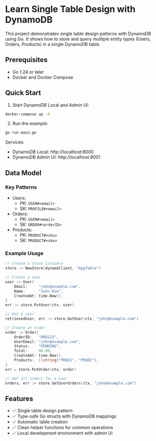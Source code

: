 # Learn Single Table Design with DynamoDB

This project demonstrates single table design patterns with DynamoDB using Go. It shows how to store and query multiple entity types (Users, Orders, Products) in a single DynamoDB table.

## Prerequisites

- Go 1.24 or later
- Docker and Docker Compose

## Quick Start

1. Start DynamoDB Local and Admin UI:
```bash
docker-compose up -d
```

2. Run the example:
```bash
go run main.go
```

Services:
- DynamoDB Local: http://localhost:8000
- DynamoDB Admin UI: http://localhost:8001

## Data Model

### Key Patterns
- Users: 
  - PK: `USER#<email>`
  - SK: `PROFILE#<email>`
- Orders:
  - PK: `USER#<email>`
  - SK: `ORDER#<orderID>`
- Products:
  - PK: `PRODUCT#<sku>`
  - SK: `PRODUCT#<sku>`

### Example Usage

```go
// Create a store instance
store := NewStore(dynamoClient, "AppTable")

// Create a user
user := User{
    Email:     "john@example.com",
    Name:      "John Doe",
    CreatedAt: time.Now(),
}
err := store.PutUser(ctx, user)

// Get a user
retrievedUser, err := store.GetUser(ctx, "john@example.com")

// Create an order
order := Order{
    OrderID:   "ORD123",
    UserEmail: "john@example.com",
    Status:    "PENDING",
    Total:     99.99,
    CreatedAt: time.Now(),
    Products:  []string{"PROD1", "PROD2"},
}
err = store.PutOrder(ctx, order)

// Get all orders for a user
orders, err := store.GetUserOrders(ctx, "john@example.com")
```

## Features

- ✅ Single table design pattern
- ✅ Type-safe Go structs with DynamoDB mappings
- ✅ Automatic table creation
- ✅ Clean helper functions for common operations
- ✅ Local development environment with admin UI